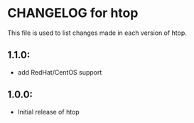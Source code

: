 # CHANGELOG for htop

This file is used to list changes made in each version of htop.

## 1.1.0:

* add RedHat/CentOS support

## 1.0.0:

* Initial release of htop
